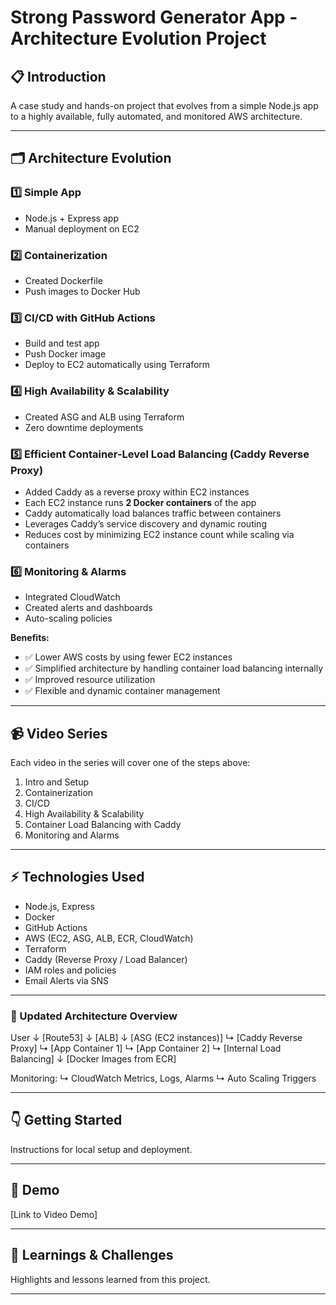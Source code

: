 # Strong Password Generator App - Architecture Evolution Project

## 📋 Introduction

A case study and hands-on project that evolves from a simple Node.js app to a highly available, fully automated, and monitored AWS architecture.

---

## 🗂️ Architecture Evolution

### 1️⃣ Simple App

- Node.js + Express app
- Manual deployment on EC2

### 2️⃣ Containerization

- Created Dockerfile
- Push images to Docker Hub

### 3️⃣ CI/CD with GitHub Actions

- Build and test app
- Push Docker image
- Deploy to EC2 automatically using Terraform

### 4️⃣ High Availability & Scalability

- Created ASG and ALB using Terraform
- Zero downtime deployments

### 5️⃣ Efficient Container-Level Load Balancing (Caddy Reverse Proxy)

- Added Caddy as a reverse proxy within EC2 instances
- Each EC2 instance runs **2 Docker containers** of the app
- Caddy automatically load balances traffic between containers
- Leverages Caddy’s service discovery and dynamic routing
- Reduces cost by minimizing EC2 instance count while scaling via containers

### 6️⃣ Monitoring & Alarms

- Integrated CloudWatch
- Created alerts and dashboards
- Auto-scaling policies

**Benefits:**

- ✅ Lower AWS costs by using fewer EC2 instances
- ✅ Simplified architecture by handling container load balancing internally
- ✅ Improved resource utilization
- ✅ Flexible and dynamic container management

---

## 📹 Video Series

Each video in the series will cover one of the steps above:

1. Intro and Setup
2. Containerization
3. CI/CD
4. High Availability & Scalability
5. Container Load Balancing with Caddy
6. Monitoring and Alarms

---

## ⚡️ Technologies Used

- Node.js, Express
- Docker
- GitHub Actions
- AWS (EC2, ASG, ALB, ECR, CloudWatch)
- Terraform
- Caddy (Reverse Proxy / Load Balancer)
- IAM roles and policies
- Email Alerts via SNS

---

### 🔁 Updated Architecture Overview

User
↓
[Route53]
↓
[ALB]
↓
[ASG (EC2 instances)]
↳ [Caddy Reverse Proxy]
↳ [App Container 1]
↳ [App Container 2]
↳ [Internal Load Balancing]
↓
[Docker Images from ECR]

Monitoring:
↳ CloudWatch Metrics, Logs, Alarms
↳ Auto Scaling Triggers

---

## 👇 Getting Started

Instructions for local setup and deployment.

---

## 🚀 Demo

[Link to Video Demo]

---

## 📖 Learnings & Challenges

Highlights and lessons learned from this project.

---
